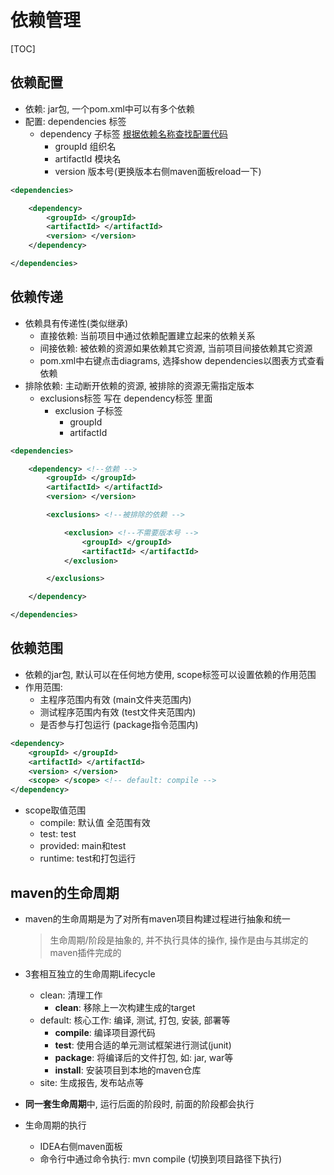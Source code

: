 # 依赖管理

[TOC]

## 依赖配置

- 依赖: jar包, 一个pom.xml中可以有多个依赖
- 配置: dependencies 标签
  - dependency 子标签 [根据依赖名称查找配置代码](https://mvnrepository.com/)
    - groupId 组织名
    - artifactId 模块名
    - version 版本号(更换版本右侧maven面板reload一下)

```xml
<dependencies>

    <dependency> 
        <groupId> </groupId>
        <artifactId> </artifactId>
        <version> </version>
    </dependency>

</dependencies>
```

## 依赖传递

- 依赖具有传递性(类似继承)
  - 直接依赖: 当前项目中通过依赖配置建立起来的依赖关系
  - 间接依赖: 被依赖的资源如果依赖其它资源, 当前项目间接依赖其它资源
  - pom.xml中右键点击diagrams, 选择show dependencies以图表方式查看依赖
- 排除依赖: 主动断开依赖的资源, 被排除的资源无需指定版本
  - exclusions标签 写在 dependency标签 里面
    - exclusion 子标签
      - groupId
      - artifactId

```xml
<dependencies>

    <dependency> <!--依赖 -->
        <groupId> </groupId>
        <artifactId> </artifactId>
        <version> </version>

        <exclusions> <!--被排除的依赖 -->

            <exclusion> <!--不需要版本号 -->
                <groupId> </groupId>
                <artifactId> </artifactId>
            </exclusion>

        </exclusions>

    </dependency>

</dependencies>
```

## 依赖范围

- 依赖的jar包, 默认可以在任何地方使用, scope标签可以设置依赖的作用范围
- 作用范围:
  - 主程序范围内有效 (main文件夹范围内)
  - 测试程序范围内有效 (test文件夹范围内)
  - 是否参与打包运行 (package指令范围内)

```xml
<dependency> 
    <groupId> </groupId>
    <artifactId> </artifactId>
    <version> </version>
    <scope> </scope> <!-- default: compile -->
</dependency>
```

- scope取值范围
  - compile: 默认值 全范围有效
  - test: test
  - provided: main和test
  - runtime: test和打包运行

## maven的生命周期

- maven的生命周期是为了对所有maven项目构建过程进行抽象和统一
  > 生命周期/阶段是抽象的, 并不执行具体的操作, 操作是由与其绑定的maven插件完成的
- 3套相互独立的生命周期Lifecycle
  - clean: 清理工作
    - **clean**: 移除上一次构建生成的target
  - default: 核心工作: 编译, 测试, 打包, 安装, 部署等
    - **compile**: 编译项目源代码
    - **test**: 使用合适的单元测试框架进行测试(junit)
    - **package**: 将编译后的文件打包, 如: jar, war等
    - **install**: 安装项目到本地的maven仓库
  - site: 生成报告, 发布站点等
- **同一套生命周期**中, 运行后面的阶段时, 前面的阶段都会执行

- 生命周期的执行
  - IDEA右侧maven面板
  - 命令行中通过命令执行: mvn compile (切换到项目路径下执行)
